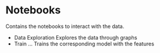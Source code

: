 # Notebooks

Contains the notebooks to interact with the data.

- Data Exploration Explores the data through graphs
- Train ... Trains the corresponding model with the features
